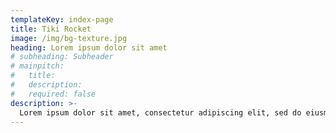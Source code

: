 ```yaml
---
templateKey: index-page
title: Tiki Rocket
image: /img/bg-texture.jpg
heading: Lorem ipsum dolor sit amet
# subheading: Subheader
# mainpitch:
#   title:
#   description:
#   required: false
description: >-
  Lorem ipsum dolor sit amet, consectetur adipiscing elit, sed do eiusmod tempor incididunt ut labore et dolore magna aliqua.
---
```


